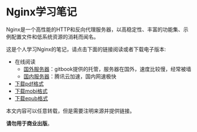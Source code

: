 # Nginx学习笔记

Nginx是一个高性能的HTTP和反向代理服务器，以高稳定性、丰富的功能集、示例配置文件和低系统资源的消耗而闻名。

这是个人学习Nginx的笔记，请点击下面的链接阅读或者下载电子版本:

- 在线阅读
	- [国外服务器][gitbook]：gitbook提供的托管，服务器在国外，速度比较慢，经常被墙
	- [国内服务器][qcloud]：腾讯云加速，国内网速极快
- [下载pdf格式][pdf]
- [下载mobi格式][mobi]
- [下载epub格式][epub]

本文内容可以任意转载，但是需要注明来源并提供链接。

**请勿用于商业出版**。

[gitbook]: https://skyao.gitbooks.io/learning-nginx/
[qcloud]: http://skyao.io/learning-nginx/
[pdf]: https://www.gitbook.com/download/pdf/book/skyao/learning-nginx
[mobi]: https://www.gitbook.com/download/mobi/book/skyao/learning-nginx
[epub]: https://www.gitbook.com/download/epub/book/skyao/learning-nginx

